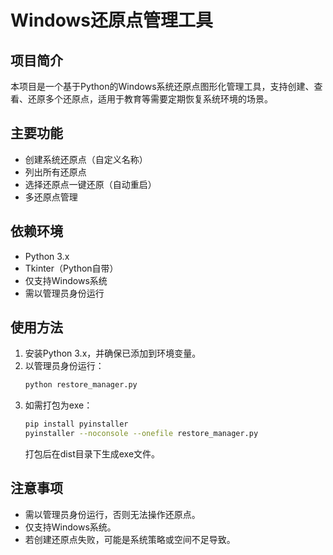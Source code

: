 # Windows还原点管理工具

## 项目简介
本项目是一个基于Python的Windows系统还原点图形化管理工具，支持创建、查看、还原多个还原点，适用于教育等需要定期恢复系统环境的场景。

## 主要功能
- 创建系统还原点（自定义名称）
- 列出所有还原点
- 选择还原点一键还原（自动重启）
- 多还原点管理

## 依赖环境
- Python 3.x
- Tkinter（Python自带）
- 仅支持Windows系统
- 需以管理员身份运行

## 使用方法
1. 安装Python 3.x，并确保已添加到环境变量。
2. 以管理员身份运行：
   ```bash
   python restore_manager.py
   ```
3. 如需打包为exe：
   ```bash
   pip install pyinstaller
   pyinstaller --noconsole --onefile restore_manager.py
   ```
   打包后在dist目录下生成exe文件。

## 注意事项
- 需以管理员身份运行，否则无法操作还原点。
- 仅支持Windows系统。
- 若创建还原点失败，可能是系统策略或空间不足导致。 